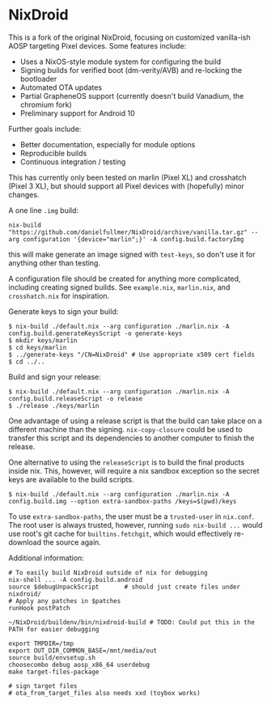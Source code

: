 # NixDroid

This is a fork of the original NixDroid, focusing on customized vanilla-ish AOSP targeting Pixel devices.
Some features include:
 - Uses a NixOS-style module system for configuring the build
 - Signing builds for verified boot (dm-verity/AVB) and re-locking the bootloader
 - Automated OTA updates
 - Partial GrapheneOS support (currently doesn't build Vanadium, the chromium fork)
 - Preliminary support for Android 10

Further goals include:
 - Better documentation, especially for module options
 - Reproducible builds
 - Continuous integration / testing

This has currently only been tested on marlin (Pixel XL) and crosshatch (Pixel 3 XL), but should support all Pixel devices with (hopefully) minor changes.

A one line `.img` build:
```console
nix-build "https://github.com/danielfullmer/NixDroid/archive/vanilla.tar.gz" --arg configuration '{device="marlin";}' -A config.build.factoryImg
```
this will make generate an image signed with `test-keys`, so don't use it for anything other than testing.

A configuration file should be created for anything more complicated, including creating signed builds.
See `example.nix`, `marlin.nix`, and `crosshatch.nix` for inspiration.

Generate keys to sign your build:

```console
$ nix-build ./default.nix --arg configuration ./marlin.nix -A config.build.generateKeysScript -o generate-keys
$ mkdir keys/marlin
$ cd keys/marlin
$ ../generate-keys "/CN=NixDroid" # Use appropriate x509 cert fields
$ cd ../..
```

Build and sign your release:

```console
$ nix-build ./default.nix --arg configuration ./marlin.nix -A config.build.releaseScript -o release
$ ./release ./keys/marlin
```

One advantage of using a release script is that the build can take place on a different machine than the signing.
`nix-copy-closure` could be used to transfer this script and its dependencies to another computer to finish the release.

One alternative to using the `releaseScript` is to build the final products inside nix.
This, however, will require a nix sandbox exception so the secret keys are available to the build scripts.

```console
$ nix-build ./default.nix --arg configuration ./marlin.nix -A config.build.img --option extra-sandbox-paths /keys=$(pwd)/keys
```
To use `extra-sandbox-paths`, the user must be a `trusted-user` in `nix.conf`.
The root user is always trusted, however, running `sudo nix-build ...` would use root's git cache for `builtins.fetchgit`, which would effectively re-download the source again.

Additional information:

```console
# To easily build NixDroid outside of nix for debugging
nix-shell ... -A config.build.android
source $debugUnpackScript       # should just create files under nixdroid/
# Apply any patches in $patches
runHook postPatch

~/NixDroid/buildenv/bin/nixdroid-build # TODO: Could put this in the PATH for easier debugging

export TMPDIR=/tmp
export OUT_DIR_COMMON_BASE=/mnt/media/out
source build/envsetup.sh
choosecombo debug aosp_x86_64 userdebug
make target-files-package

# sign target files
# ota_from_target_files also needs xxd (toybox works)
```
